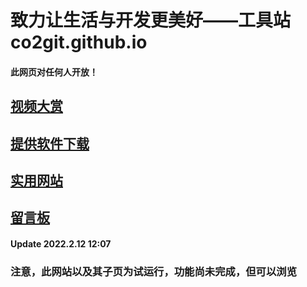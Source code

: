# 致力让生活与开发更美好——工具站co2git.github.io
#### 此网页对任何人开放！
## <a href="https://co2git.github.io/videos" target="_blank">视频大赏</a>
## <a href="https://co2git.github.io/tools" target="_blank">提供软件下载</a>
## <a href="https://co2git.github.io/website" target="_blank">实用网站</a>
## <a href="https://co2git.github.io/hichat" target="_blank">留言板</a>
#### Update 2022.2.12 12:07
### 注意，此网站以及其子页为试运行，功能尚未完成，但可以浏览
